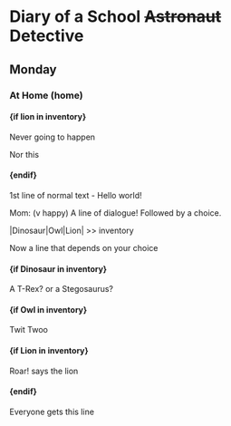 
# Diary of a School ~~Astronaut~~ Detective

## Monday

### At Home (home)

#### {if lion in inventory}

Never going to happen

Nor this

#### {endif}

1st line of normal text - Hello world!

Mom: (v happy) A line of dialogue! Followed by a choice.

|Dinosaur|Owl|Lion| >> inventory

Now a line that depends on your choice

#### {if Dinosaur in inventory}

A T-Rex? or a Stegosaurus?

#### {if Owl in inventory}

Twit Twoo

#### {if Lion in inventory}

Roar! says the lion

#### {endif}

Everyone gets this line
